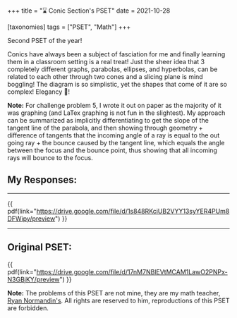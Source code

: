 +++
title = "⌛ Conic Section's PSET"
date = 2021-10-28

[taxonomies]
tags = ["PSET", "Math"]
+++

Second PSET of the year! 

Conics have always been a subject of fasciation for me and finally learning them in a classroom setting is a real treat! Just the sheer idea that 3 completely different graphs, parabolas, ellipses, and hyperbolas, can be related to each other through two cones and a slicing plane is mind boggling! The diagram is so simplistic, yet the shapes that come of it are so complex! Elegancy 💯!

**Note:** For challenge problem 5, I wrote it out on paper as the majority of it was graphing (and LaTex graphing  is not fun in the slightest). My approach can be summarized as implicitly differentiating to get the slope of the tangent line of the parabola, and then showing through geometry + difference of tangents that the incoming angle of a ray is equal to the out going ray + the bounce caused by the tangent line, which equals the angle between the focus and the bounce point, thus showing that all incoming rays will bounce to the focus.

## My Responses:
---
{{ pdf(link="https://drive.google.com/file/d/1s848RKciUB2VYY13syYER4PUm8DFWipy/preview") }}

---

## Original PSET:
{{ pdf(link="https://drive.google.com/file/d/17nM7NBlEVtMCAM1LawO2PNPx-N3GBjKY/preview") }}

**Note:** The problems of this PSET are not mine, they are my math teacher, [Ryan Normandin's](https://twitter.com/RyanNormandin?ref_src=twsrc%5Egoogle%7Ctwcamp%5Eserp%7Ctwgr%5Eauthor). All rights are reserved to him, reproductions of this PSET are forbidden.